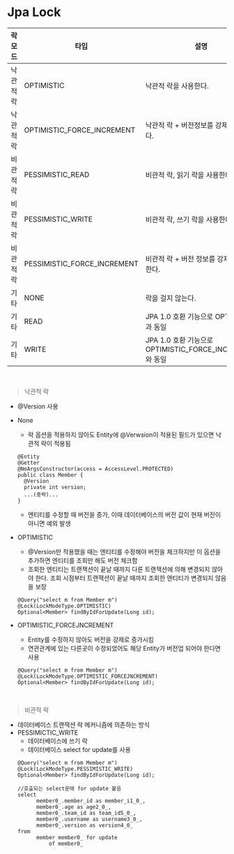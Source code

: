 # Jpa Lock 

|락 모드|타입|설명|
|------|---|---|
|낙관적 락|OPTIMISTIC|낙관적 락을 사용한다.|
|낙관적 락|OPTIMISTIC_FORCE_INCREMENT|낙관적 락 + 버전정보를 강제로 증가한다.	
|비관적 락|PESSIMISTIC_READ|비관적 락, 읽기 락을 사용한다.|
|비관적 락|PESSIMISTIC_WRITE|비관적 락, 쓰기 락을 사용한다.|		
|비관적 락|PESSIMISTIC_FORCE_INCREMENT|비관적 락 + 버전 정보를 강제로 증가한다.|		
|기타|NONE|락을 걸지 않는다.|
|기타|READ|JPA 1.0 호환 기능으로 OPTIMISTIC과 동일|
|기타|WRITE|JPA 1.0 호환 기능으로 OPTIMISTIC_FORCE_INCREMENT와 동일|
<br>

> 낙관적 락
- @Version 사용
- None
  - 락 옵션을 적용하지 않아도 Entity에 @Verwsion이 적용된 필드가 있으면 낙관적 락이 적용됨
  ```
  @Entity
  @Getter
  @NoArgsConstructor(access = AccessLevel.PROTECTED)
  public class Member {
    @Version
    private int version;
    ...(중략)...
  }
  ```
  - 엔티티를 수정할 때 버전을 증가, 이때 데이터베이스의 버전 값이 현재 버전이 아니면 예외 발생
- OPTIMISTIC
  - @Version만 적용했을 때는 엔티티를 수정해야 버전을 체크하지만 이 옵션을 추가하면 엔티티를 조회만 해도 버전 체크함
  - 조회한 엔티티는 트랜잭션이 끝날 때까지 다른 트랜잭션에 의해 변경되지 않아야 한다. 조회 시점부터 트랜잭션이 끝날 때까지 조회한 엔티티가 변경되지 않음을 보장
  ```
  @Query("select m from Member m")
  @Lock(LockModeType.OPTIMISTIC)
  Optional<Member> findByIdForUpdate(Long id);
  ```

- OPTIMISTIC_FORCEJNCREMENT
  - Entity를 수정하지 않아도 버전을 강제로 증가시킴
  - 연관관계에 있는 다른곳이 수정되었어도 해당 Entity가 버전업 되어야 한다면 사용
  ```
  @Query("select m from Member m")
  @Lock(LockModeType.OPTIMISTIC_FORCEJNCREMENT)
  Optional<Member> findByIdForUpdate(Long id);
  ```
<br>

> 비관적 락
- 데이터베이스 트랜잭션 락 메커니즘에 의존하는 방식
- PESSIMICTIC_WRITE
  - 데이터베이스에 쓰기 락
  - 데이터베이스 select for update를 사용
  ```
  @Query("select m from Member m")
  @Lock(LockModeType.PESSIMISTIC_WRITE)
  Optional<Member> findByIdForUpdate(Long id);

  //호출되는 select문에 for update 붙음
  select
        member0_.member_id as member_i1_0_,
        member0_.age as age2_0_,
        member0_.team_id as team_id5_0_,
        member0_.username as username3_0_,
        member0_.version as version4_0_ 
  from
        member member0_ for update
            of member0_
  ```
